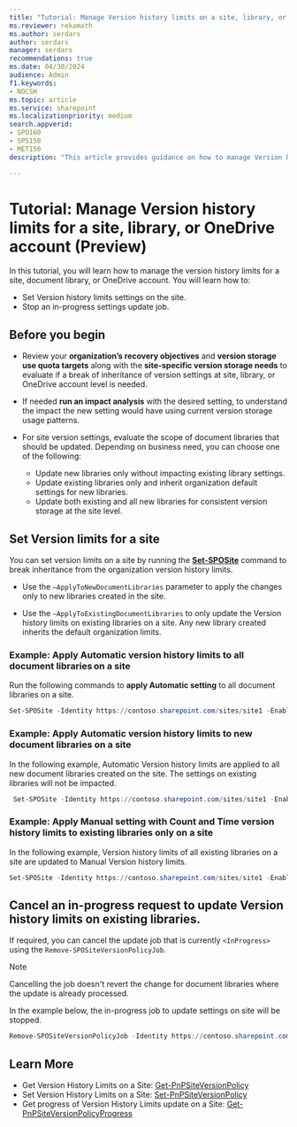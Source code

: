 ```yaml
---
title: "Tutorial: Manage Version history limits on a site, library, or OneDrive account (Preview)"
ms.reviewer: rekamath
ms.author: serdars
author: serdars
manager: serdars
recommendations: true
ms.date: 04/30/2024
audience: Admin
f1.keywords:
- NOCSH
ms.topic: article
ms.service: sharepoint
ms.localizationpriority: medium
search.appverid:
- SPO160
- SPS150
- MET150
description: "This article provides guidance on how to manage Version history limits for a site, library, or OneDrive account."

---
```



# Tutorial: Manage Version history limits for a site, library, or OneDrive account (Preview)

In this tutorial, you will learn how to manage the version history limits for a site, document library, or OneDrive account. You will learn how to:

- Set Version history limits settings on the site. 
- Stop an in-progress settings update job. 

## Before you begin

- Review your **organization’s recovery objectives** and **version storage use quota targets** along with the **site-specific version storage needs** to evaluate if a break of inheritance of version settings at site, library, or OneDrive account level is needed.

- If needed **run an impact analysis** with the desired setting, to understand the impact the new setting would have using current version storage usage patterns.
- For site version settings, evaluate the scope of document libraries that should be updated. Depending on business need, you can choose one of the following:
    - Update new libraries only without impacting existing library settings.
    - Update existing libraries only and inherit organization default settings for new libraries.
    - Update both existing and all new libraries for consistent version storage at the site level.

## Set Version limits for a site  

You can set version limits on a site by running the [**Set-SPOSite**](/powershell/module/sharepoint-online/set-sposite) command to break inheritance from the organization version history limits.  

- Use the `–ApplyToNewDocumentLibraries` parameter to apply the changes only to new libraries created in the site. 

- Use the `–ApplyToExistingDocumentLibraries` to only update the Version history limits on existing libraries on a site. Any new library created inherits the default organization limits. 

### Example: Apply Automatic version history limits to all document libraries on a site

Run the following commands to **apply Automatic setting** to all document libraries on a site.

```PowerShell
Set-SPOSite -Identity https://contoso.sharepoint.com/sites/site1 -EnableAutoExpirationVersionTrim $true  
```

### Example: Apply Automatic version history limits to new document libraries on a site

In the following example, Automatic Version history limits are applied to all new document libraries created on the site. The settings on existing libraries will not be impacted.
  
```PowerShell
 Set-SPOSite -Identity https://contoso.sharepoint.com/sites/site1 -EnableAutoExpirationVersionTrim $true -ApplyToNewDocumentLibraries
```

### Example: Apply Manual setting with Count and Time version history limits to existing libraries only on a site

In the following example, Version history limits of all existing libraries on a site are updated to Manual Version history limits.

```PowerShell
Set-SPOSite -Identity https://contoso.sharepoint.com/sites/site1 -EnableAutoExpirationVersionTrim $false -MajorVersionLimit 500 -ExpireVersionsAfterDays 30 -ApplyToExistingDocumentLibraries
```

## Cancel an in-progress request to update Version history limits on existing libraries.

If required, you can cancel the update job that is currently `<InProgress>` using the `Remove-SPOSiteVersionPolicyJob`. 

> [!NOTE]
> Cancelling the job doesn't revert the change for document libraries where the update is already processed.  

In the example below, the in-progress job to update settings on site will be stopped. 

```PowerShell
Remove-SPOSiteVersionPolicyJob -Identity https://contoso.sharepoint.com/sites/site1
```














## Learn More

- Get Version History Limits on a Site: [Get-PnPSiteVersionPolicy](https://pnp.github.io/powershell/cmdlets/Get-PnPSiteVersionPolicy.html)
- Set Version History Limits on a Site: [Set-PnPSiteVersionPolicy](https://pnp.github.io/powershell/cmdlets/Set-PnPSiteVersionPolicy.html)
- Get progress of Version History Limits update on a Site: [Get-PnPSiteVersionPolicyProgress](https://pnp.github.io/powershell/cmdlets/Get-PnPSiteVersionPolicyProgress.html)